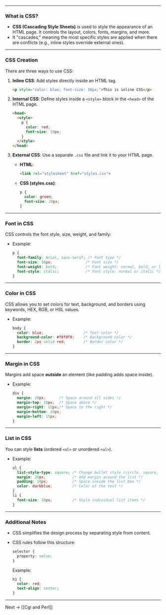 
---

### **What is CSS?**

- **CSS (Cascading Style Sheets)** is used to style the appearance of an HTML page. It controls the layout, colors, fonts, margins, and more.
- It "cascades," meaning the most specific styles are applied when there are conflicts (e.g., inline styles override external ones).

---

### **CSS Creation**

There are three ways to use CSS:

1. **Inline CSS**: Add styles directly inside an HTML tag.
    
    ```html
    <p style="color: blue; font-size: 16px;">This is inline CSS</p>
    ```
    
2. **Internal CSS**: Define styles inside a `<style>` block in the `<head>` of the HTML page.
    
    ```html
    <head>
      <style>
        p {
          color: red;
          font-size: 18px;
        }
      </style>
    </head>
    ```
    
3. **External CSS**: Use a separate `.css` file and link it to your HTML page.
    
    - **HTML**:
        
        ```html
        <link rel="stylesheet" href="styles.css">
        ```
        
    - **CSS (styles.css)**:
        
        ```css
        p {
          color: green;
          font-size: 20px;
        }
        ```
        

---

### **Font in CSS**

CSS controls the font style, size, weight, and family:

- Example:
    
    ```css
    p {
      font-family: Arial, sans-serif; /* Font type */
      font-size: 16px;               /* Font size */
      font-weight: bold;             /* Font weight: normal, bold, or lighter */
      font-style: italic;            /* Font style: normal or italic */
    }
    ```
    

---

### **Color in CSS**

CSS allows you to set colors for text, background, and borders using keywords, HEX, RGB, or HSL values.

- Example:
    
    ```css
    body {
      color: blue;                  /* Text color */
      background-color: #f0f0f0;    /* Background color */
      border: 2px solid red;        /* Border color */
    }
    ```
    

---

### **Margin in CSS**

Margins add space **outside** an element (like padding adds space inside).

- Example:
    
    ```css
    div {
      margin: 20px;      /* Space around all sides */
      margin-top: 10px;  /* Space above */
      margin-right: 15px;/* Space to the right */
      margin-bottom: 10px;
      margin-left: 15px;
    }
    ```
    

---

### **List in CSS**

You can style **lists** (ordered `<ol>` or unordered `<ul>`).

- Example:
    
    ```css
    ul {
      list-style-type: square; /* Change bullet style (circle, square, none) */
      margin: 20px;            /* Add margin around the list */
      padding: 10px;           /* Space inside the list box */
      color: darkblue;         /* Color of the text */
    }
    li {
      font-size: 18px;         /* Style individual list items */
    }
    ```
    

---

### **Additional Notes**

- CSS simplifies the design process by separating style from content.
- CSS rules follow this structure:
    
    ```css
    selector {
      property: value;
    }
    ```
    
    Example:
    
    ```css
    h1 {
      color: red;
      text-align: center;
    }
    ```
    

---

Next -> [[Cgi and Perl]]